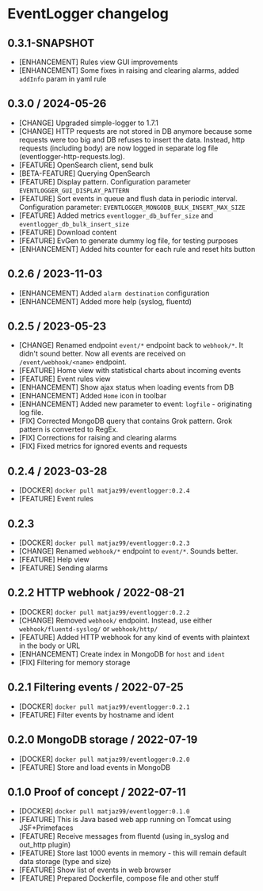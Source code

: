 # EventLogger changelog

## 0.3.1-SNAPSHOT

* [ENHANCEMENT] Rules view GUI improvements
* [ENHANCEMENT] Some fixes in raising and clearing alarms, added `addInfo` param in yaml rule

## 0.3.0 / 2024-05-26

* [CHANGE] Upgraded simple-logger to 1.7.1
* [CHANGE] HTTP requests are not stored in DB anymore because some requests were too big and DB refuses
  to insert the data. Instead, http requests (including body) are now logged in separate log file (eventlogger-http-requests.log).
* [FEATURE] OpenSearch client, send bulk
* [BETA-FEATURE] Querying OpenSearch
* [FEATURE] Display pattern. Configuration parameter `EVENTLOGGER_GUI_DISPLAY_PATTERN`
* [FEATURE] Sort events in queue and flush data in periodic interval. Configuration parameter: `EVENTLOGGER_MONGODB_BULK_INSERT_MAX_SIZE`
* [FEATURE] Added metrics `eventlogger_db_buffer_size` and `eventlogger_db_bulk_insert_size`
* [FEATURE] Download content
* [FEATURE] EvGen to generate dummy log file, for testing purposes
* [ENHANCEMENT] Added hits counter for each rule and reset hits button

## 0.2.6 / 2023-11-03

* [ENHANCEMENT] Added `alarm destination` configuration
* [ENHANCEMENT] Added more help (syslog, fluentd)

## 0.2.5 / 2023-05-23

* [CHANGE] Renamed endpoint `event/*` endpoint back to `webhook/*`. It didn't sound better. 
Now all events are received on `/event/webhook/<name>` endpoint.
* [FEATURE] Home view with statistical charts about incoming events
* [FEATURE] Event rules view
* [ENHANCEMENT] Show ajax status when loading events from DB
* [ENHANCEMENT] Added `Home` icon in toolbar
* [ENHANCEMENT] Added new parameter to event: `logfile` - originating log file.
* [FIX] Corrected MongoDB query that contains Grok pattern. Grok pattern is converted to RegEx.
* [FIX] Corrections for raising and clearing alarms
* [FIX] Fixed metrics for ignored events and requests


## 0.2.4 / 2023-03-28

* [DOCKER] `docker pull matjaz99/eventlogger:0.2.4`
* [FEATURE] Event rules

## 0.2.3

* [DOCKER] `docker pull matjaz99/eventlogger:0.2.3`
* [CHANGE] Renamed `webhook/*` endpoint to `event/*`. Sounds better.
* [FEATURE] Help view
* [FEATURE] Sending alarms

## 0.2.2 HTTP webhook / 2022-08-21

* [DOCKER] `docker pull matjaz99/eventlogger:0.2.2`
* [CHANGE] Removed `webhook/` endpoint. Instead, use either `webhook/fluentd-syslog/` or `webhook/http/`
* [FEATURE] Added HTTP webhook for any kind of events with plaintext in the body or URL
* [ENHANCEMENT] Create index in MongoDB for `host` and `ident`
* [FIX] Filtering for memory storage

## 0.2.1 Filtering events / 2022-07-25

* [DOCKER] `docker pull matjaz99/eventlogger:0.2.1`
* [FEATURE] Filter events by hostname and ident

## 0.2.0 MongoDB storage / 2022-07-19

* [DOCKER] `docker pull matjaz99/eventlogger:0.2.0`
* [FEATURE] Store and load events in MongoDB

## 0.1.0 Proof of concept / 2022-07-11

* [DOCKER] `docker pull matjaz99/eventlogger:0.1.0`
* [FEATURE] This is Java based web app running on Tomcat using JSF+Primefaces
* [FEATURE] Receive messages from fluentd (using in_syslog and out_http plugin)
* [FEATURE] Store last 1000 events in memory - this will remain default data storage (type and size)
* [FEATURE] Show list of events in web browser
* [FEATURE] Prepared Dockerfile, compose file and other stuff
